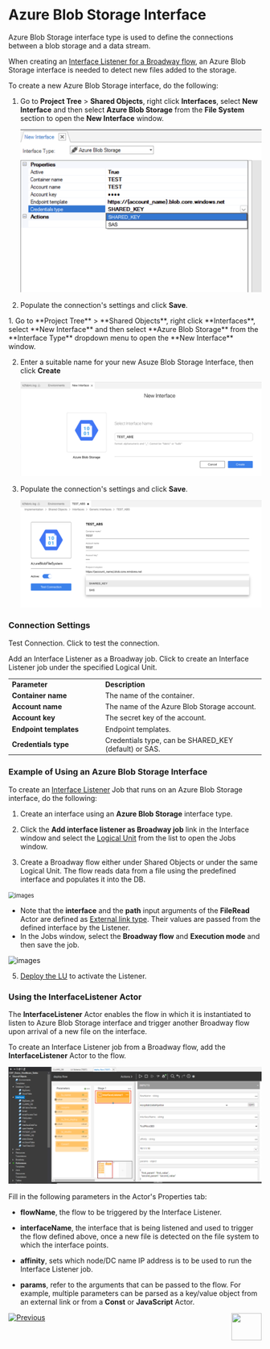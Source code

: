 # Azure Blob Storage Interface 

Azure Blob Storage interface type is used to define the connections between a blob storage and a data stream.

When creating an [Interface Listener for a Broadway flow](/articles/19_Broadway/09_broadway_integration_with_Fabric.md#interface-listener-for-broadway-flows), an Azure Blob Storage interface is needed to detect new files added to the storage.

To create a new Azure Blob Storage interface, do the following:

<studio>

1. Go to **Project Tree** > **Shared Objects**, right click **Interfaces**, select **New Interface** and then select **Azure Blob Storage** from the **File System** section to open the **New Interface** window.

   ![image](images/13_blob_1.png)
   
2. Populate the connection's settings and click **Save**.
</studio>

<web>
1. Go to **Project Tree** > **Shared Objects**, right click **Interfaces**, select **New Interface** and then select **Azure Blob Storage** from the **Interface Type** dropdown menu to open the **New Interface** window.

2. Enter a suitable name for your new Asuze Blob Storage Interface, then click **Create**
  
   ![image](images/13_blob_WEB1.png)

3. Populate the connection's settings and click **Save**.

   ![image](images/13_azure_WEB2.png)

</web>


### Connection Settings

<table>
<tbody>
<tr>
<td width="300pxl"><strong>Parameter</strong></td>
<td width="600pxl"><strong>Description</strong></td>
</tr>
<tr>
<td><strong>Container name</strong></td>
<td>The name of the container.</td>
</tr>
<tr>
<td><strong>Account name</strong></td>
<td>The name of the Azure Blob Storage account.</td>
</tr>
<tr>
<td><strong>Account key</strong>&nbsp;</td>
<td>The secret key of the account.</td>
</tr>
<tr>
<td><strong>Endpoint templates</strong></td>
<td>Endpoint templates.</td>
</tr>
  <tr>
<td><strong>Credentials type</strong></td>
<td>Credentials type, can be SHARED_KEY (default) or SAS.</td>
</tr>
<p>Test Connection. Click to test the connection.</p>
<studio>
<p>Add an Interface Listener as a Broadway job. Click to create an Interface Listener job under the specified Logical Unit.</p>
</studio>
</td>
</tr>
</tbody>
</table>





<studio>

### Example of Using an Azure Blob Storage Interface

To create an [Interface Listener](/articles/19_Broadway/09_broadway_integration_with_Fabric.md#interface-listener-for-broadway-flows) Job that runs on an Azure Blob Storage interface, do the following: 

1. Create an interface using an **Azure Blob Storage** interface type.

2. Click the **Add interface listener as Broadway job** link in the Interface window and select the [Logical Unit](/articles/03_logical_units/01_LU_overview.md) from the list to open the Jobs window. 

3. Create a Broadway flow either under Shared Objects or under the same Logical Unit. The flow reads data from a file using the predefined interface and populates it into the DB. 

<img src="/articles/19_Broadway/images/file_read_listener.png" alt="images" style="zoom:80%;" />

* Note that the **interface** and the **path** input arguments of the **FileRead** Actor are defined as [External link type](/articles/19_Broadway/03_broadway_actor_window.md#actors-inputs-and-outputs). Their values are passed from the defined interface by the Listener.
* In the Jobs window, select the **Broadway flow** and **Execution mode** and then save the job.

![images](images/02_sftp_2.PNG)

5. [Deploy the LU](/articles/16_deploy_fabric/02_deploy_from_Fabric_Studio.md) to activate the Listener.

</studio>

### Using the InterfaceListener Actor 

The **InterfaceListener** Actor enables the flow in which it is instantiated to listen to Azure Blob Storage interface and trigger another Broadway flow upon arrival of a new file on the interface.

To create an Interface Listener job from a Broadway flow, add the **InterfaceListener** Actor to the flow.

<img src="images/12_interfaceListenerActor_1.PNG" alt="images" style="zoom:80%;" />

Fill in the following parameters in the Actor's Properties tab:

- **flowName**, the flow to be triggered by the Interface Listener.
- **interfaceName**, the interface that is being listened and used to trigger the flow defined above, once a new file is detected on the file system to which the interface points.

- **affinity**, sets which node/DC name IP address is to be used to run the Interface Listener job.

- **params**, refer to the arguments that can be passed to the flow. For example, multiple parameters can be parsed as a key/value object from an external link or from a **Const** or **JavaScript** Actor.



[![Previous](/articles/images/Previous.png)](12_S3_interface.md)
[<img align="right" width="60" height="54" src="/articles/images/Next.png">](14_gcs_interface.md) 
